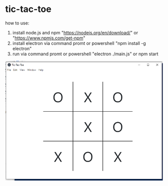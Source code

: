 ﻿# tic-tac-toe
how to use:
1. install node.js and npm "https://nodejs.org/en/download/" or "https://www.npmjs.com/get-npm"
2. install electron via command promt or powershell "npm install -g electron"
3. run via command promt or powershell "electron ./main.js" or npm start

![tictactoe](https://github.com/MAdeRyan/tic-tac-toe/blob/main/img/tictactoe.PNG?raw=true)
